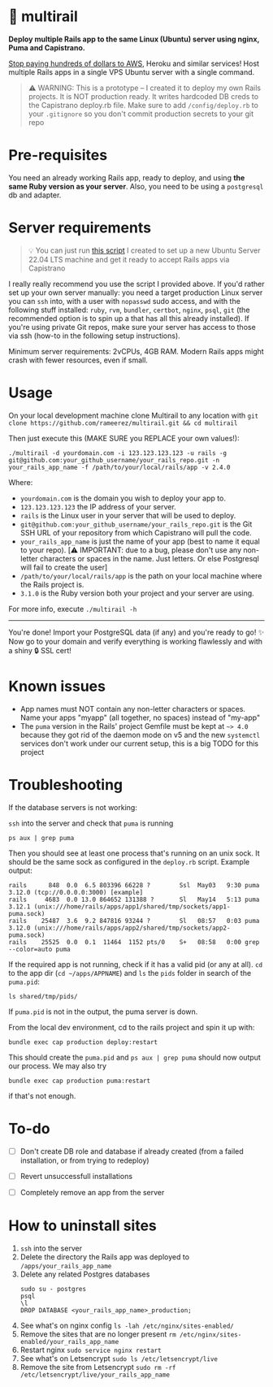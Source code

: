 # 🚝 multirail

**Deploy multiple Rails app to the same Linux (Ubuntu) server using nginx, Puma and Capistrano.**

[Stop paying hundreds of dollars to AWS](https://x.com/rameerez/status/1811782548353351898), Heroku and similar services! Host multiple Rails apps in a single VPS Ubuntu server with a single command.

> ⚠️ WARNING: This is a prototype – I created it to deploy my own Rails projects. It is NOT production ready. It writes hardcoded DB creds to the Capistrano deploy.rb file. Make sure to add `/config/deploy.rb` to your `.gitignore` so you don't commit production secrets to your git repo

# Pre-requisites

You need an already working Rails app, ready to deploy, and using __the same Ruby version as your server__. Also, you need to be using a `postgresql` db and adapter.

# Server requirements

> 💡 You can just run [this script](https://gist.github.com/rameerez/4813291ad6e21766e05718a961276341) I created to set up a new Ubuntu Server 22.04 LTS machine and get it ready to accept Rails apps via Capistrano

I really really recommend you use the script I provided above. If you'd rather set up your own server manually: you need a target production Linux server you can `ssh` into, with a user with `nopasswd` sudo access, and with the following stuff installed: `ruby`, `rvm`, `bundler`, `certbot`, `nginx`, `psql`, `git` (the recommended option is to spin up a that has all this already installed). If you're using private Git repos, make sure your server has access to those via ssh (how-to in the following setup instructions).

Minimum server requirements: 2vCPUs, 4GB RAM. Modern Rails apps might crash with fewer resources, even if small.


# Usage

On your local development machine clone Multirail to any location with `git clone https://github.com/rameerez/multirail.git && cd multirail`

Then just execute this (MAKE SURE you REPLACE your own values!):

```
./multirail -d yourdomain.com -i 123.123.123.123 -u rails -g git@github.com:your_github_username/your_rails_repo.git -n your_rails_app_name -f /path/to/your/local/rails/app -v 2.4.0
```

Where:

- `yourdomain.com` is the domain you wish to deploy your app to.
- `123.123.123.123` the IP address of your server.
- `rails` is the Linux user in your server that will be used to deploy.
- `git@github.com:your_github_username/your_rails_repo.git` is the Git SSH URL of your repository from which Capistrano will pull the code.
- `your_rails_app_name` is just the name of your app (best to name it equal to your repo). [⚠️ IMPORTANT: due to a bug, please don't use any non-letter characters or spaces in the name. Just letters. Or else Postgresql will fail to create the user]
- `/path/to/your/local/rails/app` is the path on your local machine where the Rails project is.
- `3.1.0` is the Ruby version both your project and your server are using.

For more info, execute `./multirail -h`

---

You're done! Import your PostgreSQL data (if any) and you're ready to go! ✨ Now go to your domain and verify everything is working flawlessly and with a shiny 🔒 SSL cert!

# Known issues
 - App names must NOT contain any non-letter characters or spaces. Name your apps "myapp" (all together, no spaces) instead of "my-app"
 - The `puma` version in the Rails' project Gemfile must be kept at `~> 4.0` because they got rid of the daemon mode on v5 and the new `systemctl` services don't work under our current setup, this is a big TODO for this project

# Troubleshooting

If the database servers is not working:

`ssh` into the server and check that `puma` is running

```
ps aux | grep puma
```

Then you should see at least one process that's running on an unix sock. It should be the same sock as configured in the `deploy.rb` script. Example output:

```
rails      848  0.0  6.5 803396 66228 ?        Ssl  May03   9:30 puma 3.12.0 (tcp://0.0.0.0:3000) [example]
rails     4683  0.0 13.0 864652 131388 ?       Sl   May14   5:13 puma 3.12.1 (unix:///home/rails/apps/app1/shared/tmp/sockets/app1-puma.sock)
rails    25487  3.6  9.2 847816 93244 ?        Sl   08:57   0:03 puma 3.12.0 (unix:///home/rails/apps/app2/shared/tmp/sockets/app2-puma.sock)
rails    25525  0.0  0.1  11464  1152 pts/0    S+   08:58   0:00 grep --color=auto puma
```

If the required app is not running, check if it has a valid pid (or any at all). `cd` to the app dir (`cd ~/apps/APPNAME`) and `ls` the `pids` folder in search of the `puma.pid`:

```
ls shared/tmp/pids/
```

If `puma.pid` is not in the output, the puma server is down.

From the local dev environment, cd to the rails project and spin it up with:

```
bundle exec cap production deploy:restart
```

This should create the `puma.pid` and `ps aux | grep puma` should now output our process. We may also try

```
bundle exec cap production puma:restart
```

if that's not enough.

# To-do

- [ ] Don't create DB role and database if already created (from a failed installation, or from trying to redeploy)
- [ ] Revert unsuccessfull installations
- [ ] Completely remove an app from the server


# How to uninstall sites

 1. `ssh` into the server
 2. Delete the directory the Rails app was deployed to `/apps/your_rails_app_name`
 3. Delete any related Postgres databases
      ```
      sudo su - postgres
      psql
      \l
      DROP DATABASE <your_rails_app_name>_production;
      ```
 4. See what's on nginx config `ls -lah /etc/nginx/sites-enabled/`
 5. Remove the sites that are no longer present `rm /etc/nginx/sites-enabled/your_rails_app_name`
 6. Restart nginx `sudo service nginx restart`
 7. See what's on Letsencrypt `sudo ls /etc/letsencrypt/live`
 8. Remove the site from Letsencrypt `sudo rm -rf /etc/letsencrypt/live/your_rails_app_name`